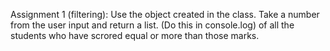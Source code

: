 Assignment 1 (filtering): 
	Use the object created in the class. Take a number from the user input and return
	a list. (Do this in console.log) of all the students who have scrored equal 
	or more than those marks.
